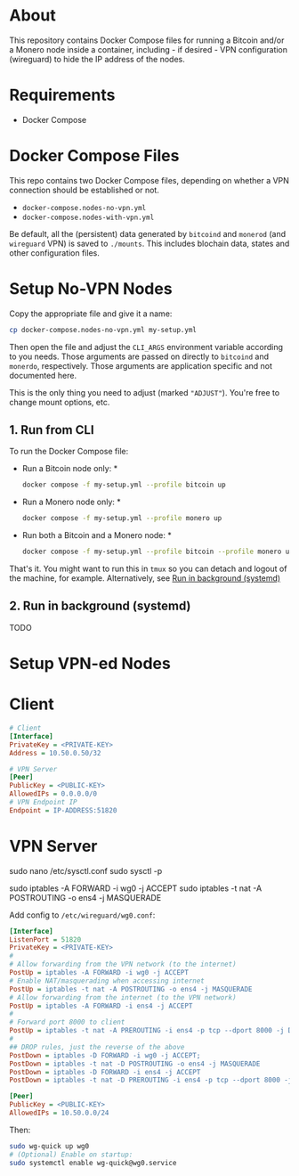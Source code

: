 # About

This repository contains Docker Compose files for running a Bitcoin and/or a
Monero node inside a container, including - if desired - VPN configuration
(wireguard) to hide the IP address of the nodes.

# Requirements

* Docker Compose

# Docker Compose Files

This repo contains two Docker Compose files, depending on whether a VPN
connection should be established or not.

* `docker-compose.nodes-no-vpn.yml`
* `docker-compose.nodes-with-vpn.yml`

Be default, all the (persistent) data generated by `bitcoind` and `monerod` (and
`wireguard` VPN) is saved to `./mounts`. This includes blochain data, states and
other configuration files.

# Setup No-VPN Nodes

Copy the appropriate file and give it a name:

```bash
cp docker-compose.nodes-no-vpn.yml my-setup.yml
```

Then open the file and adjust the `CLI_ARGS` environment variable according to
you needs. Those arguments are passed on directly to `bitcoind` and `monerdo`,
respectively. Those arguments are application specific and not documented here.

This is the only thing you need to adjust (marked `"ADJUST"`). You're free to
change mount options, etc.

## 1. Run from CLI

To run the Docker Compose file:

* Run a Bitcoin node only:
	*
	```bash
	docker compose -f my-setup.yml --profile bitcoin up
	```
* Run a Monero node only:
	*
	```bash
	docker compose -f my-setup.yml --profile monero up
	```
* Run both a Bitcoin and a Monero node:
	*
	```bash
	docker compose -f my-setup.yml --profile bitcoin --profile monero up
	```

That's it. You might want to run this in `tmux` so you can detach and logout of
the machine, for example. Alternatively, see [Run in background
(systemd)](#run-in-background-systemd)

## 2. Run in background (systemd)

TODO

# Setup VPN-ed Nodes

# Client

```ini
# Client
[Interface]
PrivateKey = <PRIVATE-KEY>
Address = 10.50.0.50/32

# VPN Server
[Peer]
PublicKey = <PUBLIC-KEY>
AllowedIPs = 0.0.0.0/0
# VPN Endpoint IP
Endpoint = IP-ADDRESS:51820
```

# VPN Server

sudo nano /etc/sysctl.conf
sudo sysctl -p

sudo iptables -A FORWARD -i wg0 -j ACCEPT
sudo iptables -t nat -A POSTROUTING -o ens4 -j MASQUERADE

Add config to `/etc/wireguard/wg0.conf`:

```ini
[Interface]
ListenPort = 51820
PrivateKey = <PRIVATE-KEY>
#
# Allow forwarding from the VPN network (to the internet)
PostUp = iptables -A FORWARD -i wg0 -j ACCEPT
# Enable NAT/masquerading when accessing internet
PostUp = iptables -t nat -A POSTROUTING -o ens4 -j MASQUERADE
# Allow forwarding from the internet (to the VPN network)
PostUp = iptables -A FORWARD -i ens4 -j ACCEPT
#
# Forward port 8000 to client
PostUp = iptables -t nat -A PREROUTING -i ens4 -p tcp --dport 8000 -j DNAT --to-destination 10.50.0.20:8000
#
## DROP rules, just the reverse of the above
PostDown = iptables -D FORWARD -i wg0 -j ACCEPT;
PostDown = iptables -t nat -D POSTROUTING -o ens4 -j MASQUERADE
PostDown = iptables -D FORWARD -i ens4 -j ACCEPT
PostDown = iptables -t nat -D PREROUTING -i ens4 -p tcp --dport 8000 -j DNAT --to-destination 10.50.0.20:8000

[Peer]
PublicKey = <PUBLIC-KEY>
AllowedIPs = 10.50.0.0/24
```

Then:

```bash
sudo wg-quick up wg0
# (Optional) Enable on startup:
sudo systemctl enable wg-quick@wg0.service
```
